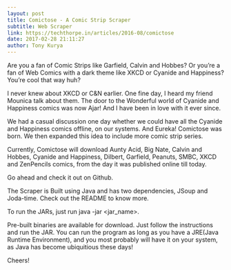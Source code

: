 ```yaml
---
layout: post
title: Comictose - A Comic Strip Scraper
subtitle: Web Scraper
link: https://techthorpe.in/articles/2016-08/comictose
date: 2017-02-28 21:11:27
author: Tony Kurya
---
```


Are you a fan of Comic Strips like Garfield, Calvin and Hobbes? Or you’re a fan of Web Comics with a dark theme like XKCD or Cyanide and Happiness? You’re cool that way huh?

I never knew about XKCD or C&N earlier. One fine day, I heard my friend Mounica talk about them. The door to the Wonderful world of Cyanide and Happiness comics was now Ajar! And I have been in love with it ever since.

We had a casual discussion one day whether we could have all the Cyanide and Happiness comics offline, on our systems. And Eureka! Comictose was born. We then expanded this idea to include more comic strip series.

Currently, Comictose will download Aunty Acid, Big Nate, Calvin and Hobbes, Cyanide and Happiness, Dilbert, Garfield, Peanuts, SMBC, XKCD and ZenPencils comics, from the day it was published online till today.

Go ahead and check it out on Github.

The Scraper is Built using Java and has two dependencies, JSoup and Joda-time. Check out the README to know more.

To run the JARs, just run java -jar <jar_name>.

Pre-built binaries are available for download. Just follow the instructions and run the JAR. You can run the program as long as you have a JRE(Java Runtime Environment), and you most probably will have it on your system, as Java has become ubiquitious these days!

Cheers!

